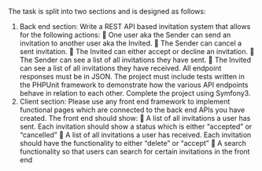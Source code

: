 The task is split into two sections and is designed as follows:
1. Back end section:
Write a REST API based invitation system that allows for the following actions:
 One user aka the Sender can send an invitation to another user aka the Invited.
 The Sender can cancel a sent invitation.
 The Invited can either accept or decline an invitation.
 The Sender can see a list of all invitations they have sent.
 The Invited can see a list of all invitations they have received.
All endpoint responses must be in JSON.
The project must include tests written in the PHPUnit framework to demonstrate how the
various API endpoints behave in relation to each other. Complete the project using Symfony3.
2. Client section:
Please use any front end framework to implement functional pages which are connected to the
back end APIs you have created.
The front end should show:
 A list of all invitations a user has sent. Each invitation should show a status which is
either “accepted” or “cancelled”
 A list of all invitations a user has received. Each invitation should have the functionality
to either “delete” or “accept”
 A search functionality so that users can search for certain invitations in the front end
